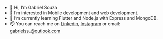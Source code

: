 - 👋 Hi, I’m Gabriel Souza
- 👀 I’m interested in Mobile development and web development.
- 🌱 I’m currently learning Flutter and Node.js with Express and MongoDB.
- 📫 You can reach me on [Linkedin](https://www.linkedin.com/in/gabrielsouza007/), [Instagram](https://www.instagram.com/binhosouza/) or email: gabrielss_@outlook.com

<!---
gsouza97/gsouza97 is a ✨ special ✨ repository because its `README.md` (this file) appears on your GitHub profile.
You can click the Preview link to take a look at your changes.
--->
